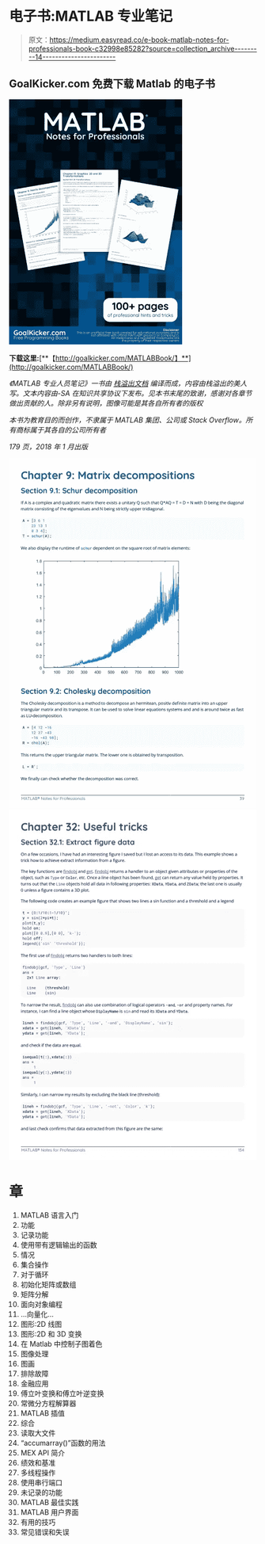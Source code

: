 # 电子书:MATLAB 专业笔记

> 原文：<https://medium.easyread.co/e-book-matlab-notes-for-professionals-book-c32998e85282?source=collection_archive---------14----------------------->

## GoalKicker.com 免费下载 Matlab 的电子书

![](img/24a0a2d8188488c717d6831b03f30e12.png)

**下载这里:**[**【http://goalkicker.com/MATLABBook/】**](http://goalkicker.com/MATLABBook/)

*《MATLAB 专业人员笔记》一书由* [*栈溢出文档*](https://archive.org/details/documentation-dump.7z) *编译而成，内容由栈溢出的美人写。文本内容由-SA 在知识共享协议下发布。见本书末尾的致谢，感谢对各章节做出贡献的人。除非另有说明，图像可能是其各自所有者的版权*

*本书为教育目的而创作，不隶属于 MATLAB 集团、公司或 Stack Overflow。所有商标属于其各自的公司所有者*

*179 页，2018 年 1 月出版*

![](img/64f8889f99cd8b2a063c8b1839ecdaac.png)![](img/7f5cb0a90bed40e024927e882c5e67c5.png)

# 章

1.  MATLAB 语言入门
2.  功能
3.  记录功能
4.  使用带有逻辑输出的函数
5.  情况
6.  集合操作
7.  对于循环
8.  初始化矩阵或数组
9.  矩阵分解
10.  面向对象编程
11.  …向量化…
12.  图形:2D 线图
13.  图形:2D 和 3D 变换
14.  在 Matlab 中控制子图着色
15.  图像处理
16.  图画
17.  排除故障
18.  金融应用
19.  傅立叶变换和傅立叶逆变换
20.  常微分方程解算器
21.  MATLAB 插值
22.  综合
23.  读取大文件
24.  “accumarray()”函数的用法
25.  MEX API 简介
26.  绩效和基准
27.  多线程操作
28.  使用串行端口
29.  未记录的功能
30.  MATLAB 最佳实践
31.  MATLAB 用户界面
32.  有用的技巧
33.  常见错误和失误